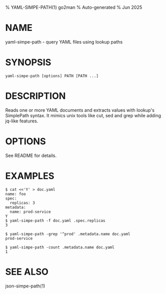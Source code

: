 % YAML-SIMPE-PATH(1) go2man
% Auto-generated
% Jun 2025

# NAME

yaml-simpe-path - query YAML files using lookup paths

# SYNOPSIS

`yaml-simpe-path [options] PATH [PATH ...]`

# DESCRIPTION

Reads one or more YAML documents and extracts values with lookup's SimplePath syntax. It mimics unix tools like cut, sed and grep while adding jq-like features.

# OPTIONS

See README for details.

# EXAMPLES

```
$ cat <<'Y' > doc.yaml
name: foo
spec:
  replicas: 3
metadata:
  name: prod-service
Y
$ yaml-simpe-path -f doc.yaml .spec.replicas
3
```

```
$ yaml-simpe-path -grep '^prod' .metadata.name doc.yaml
prod-service
```

```
$ yaml-simpe-path -count .metadata.name doc.yaml
1
```

# SEE ALSO

json-simpe-path(1)
